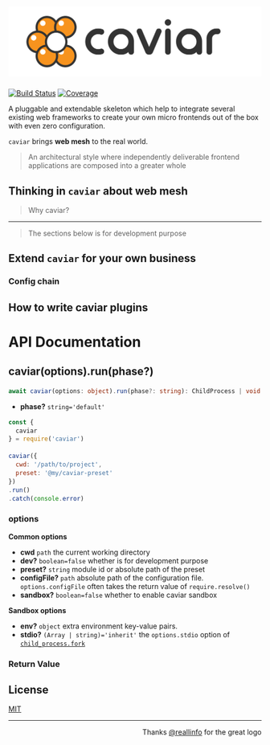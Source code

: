 # ![caviar](logo/readme.png)

[![Build Status](https://travis-ci.org/caviarjs/caviar.svg?branch=master)](https://travis-ci.org/caviarjs/caviar)
[![Coverage](https://codecov.io/gh/caviarjs/caviar/branch/master/graph/badge.svg)](https://codecov.io/gh/caviarjs/caviar)

A pluggable and extendable skeleton which help to integrate several existing web frameworks to create your own micro frontends out of the box with even zero configuration.

`caviar` brings **web mesh** to the real world.

> An architectural style where independently deliverable frontend applications are composed into a greater whole

## Thinking in `caviar` about web mesh

> Why caviar?

****

> The sections below is for development purpose

## Extend `caviar` for your own business

### Config chain

## How to write caviar plugins

# API Documentation

## caviar(options).run(phase?)

```ts
await caviar(options: object).run(phase?: string): ChildProcess | void
```

- **phase?** `string='default'`

```js
const {
  caviar
} = require('caviar')

caviar({
  cwd: '/path/to/project',
  preset: '@my/caviar-preset'
})
.run()
.catch(console.error)
```

### options

**Common options**

- **cwd** `path` the current working directory
- **dev?** `boolean=false` whether is for development purpose
- **preset?** `string` module id or absolute path of the preset
- **configFile?** `path` absolute path of the configuration file. `options.configFile` often takes the return value of `require.resolve()`
- **sandbox?** `boolean=false` whether to enable caviar sandbox

**Sandbox options**

- **env?** `object` extra environment key-value pairs.
- **stdio?** `(Array | string)='inherit'` the `options.stdio` option of [`child_process.fork`](https://nodejs.org/dist/latest/docs/api/child_process.html#child_process_child_process_fork_modulepath_args_options)

### Return Value

## License

[MIT](LICENSE)

****

<p align="right">Thanks <a href="https://github.com/reallinfo">@reallinfo</a> for the great logo<p>

